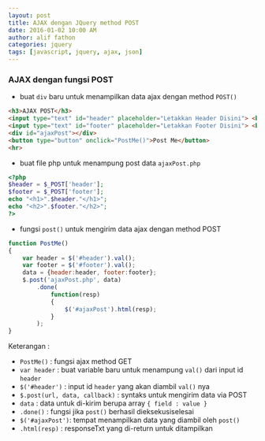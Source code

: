 ```yaml
---
layout: post
title: AJAX dengan JQuery method POST
date: 2016-01-02 10:00 AM
author: alif fathon
categories: jquery
tags: [javascript, jquery, ajax, json]
---
```


### AJAX dengan fungsi POST ###

- buat `div` baru untuk menampilkan data ajax dengan method `POST()`

```html
<h3>AJAX POST</h3>
<input type="text" id="header" placeholder="Letakkan Header Disini"> <br>
<input type="text" id="footer" placeholder="Letakkan Footer Disini"> <br>
<div id="ajaxPost"></div>
<button type="button" onclick="PostMe()">Post Me</button>
<hr>
```

<!--more-->

- buat file php untuk menampung post data `ajaxPost.php`

```php
<?php
$header = $_POST['header'];
$footer = $_POST['footer'];
echo "<h1>".$header."</h1>";
echo "<h2>".$footer."</h2>";
?>
```

- fungsi `post()` untuk mengirim data ajax dengan method POST

```js
function PostMe()
{
	var header = $('#header').val();
	var footer = $('#footer').val();
	data = {header:header, footer:footer};
	$.post('ajaxPost.php', data)
		.done(
			function(resp)
			{
				$('#ajaxPost').html(resp);
			}
		);
}
```

Keterangan :

  - `PostMe()`      : fungsi ajax method GET
  - `var header`    : buat variable baru untuk menampung `val()` dari input id `header`
  - `$('#header')`  : input id `header` yang akan diambil `val()` nya
  - `$.post(url, data, callback)` : syntaks untuk mengirim data via POST
  - `data`          : data untuk di-kirim berupa array `{ field : value }`
  - `.done()`       : fungsi jika `post()` berhasil dieksekusiselesai
  - `$('#ajaxPost')`: tempat menampilkan data yang diambil oleh `post()`
  - `.html(resp)`   : responseTxt yang di-return untuk ditampilkan
